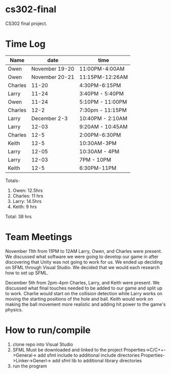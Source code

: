 # cs302-final
CS302 final project.

# Time Log
|Name|date|time|
|----|----|----|
|Owen|November 19-20|11:00PM-4:00AM|
|Owen|November 20-21|11:15PM-12:26AM|
|Charles| 11-20 | 4:30PM-6:15PM|
|Larry| 11-24 | 3:40PM - 5:40PM|
|Owen| 11-24 | 5:10PM - 11:00PM|
|Charles| 12-2 |7:30pm - 11:15PM|
|Larry| December 2-3 | 10:40PM - 2:10AM|
|Larry| 12-03 | 9:20AM - 10:45AM|
|Charles| 12-5 | 2:00PM-6:30PM |
|Keith | 12-5 | 10:30AM-3PM |
|Larry| 12-05 | 10:30AM - 4PM|
|Larry| 12-03 | 7PM - 10PM|
|Keith| 12-5 | 6:30PM-11PM|


Totals-
1. Owen: 12.5hrs
2. Charles: 11 hrs
3. Larry: 14.5hrs
4. Keith: 9 hrs

Total: 38 hrs

# Team Meetings
November 11th from 11PM to 12AM
Larry, Owen, and Charles were present.
We discussed what software we were going to develop our game in after discovering that Unity was not going to work for us. We ended up deciding on SFML through Visual Studio.
We decided that we would each research how to set up SFML.

December 5th from 2pm-4pm
Charles, Larry, and Keith were present.
We discussed what final touches needed to be added to our game and split up to work.
Charlie would start on the collision detection while Larry works on moving the starting positions of the hole and ball. Keith would work on making the ball movement more realistic and adding hit power to the game's physics.


# How to run/compile
1. clone repo into Visual Studio
2. SFML Must be downloaded and linked to the project
  Properties->C/C++->General-> add sfml include to additional include directories
  Properties->Linker->Generl-> add sfml lib to additional library directories
3. run the program
